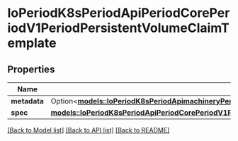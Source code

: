 # IoPeriodK8sPeriodApiPeriodCorePeriodV1PeriodPersistentVolumeClaimTemplate

## Properties

Name | Type | Description | Notes
------------ | ------------- | ------------- | -------------
**metadata** | Option<[**models::IoPeriodK8sPeriodApimachineryPeriodPkgPeriodApisPeriodMetaPeriodV1PeriodObjectMeta**](io.k8s.apimachinery.pkg.apis.meta.v1.ObjectMeta.md)> |  | [optional]
**spec** | [**models::IoPeriodK8sPeriodApiPeriodCorePeriodV1PeriodPersistentVolumeClaimSpec**](io.k8s.api.core.v1.PersistentVolumeClaimSpec.md) |  | 

[[Back to Model list]](../README.md#documentation-for-models) [[Back to API list]](../README.md#documentation-for-api-endpoints) [[Back to README]](../README.md)


